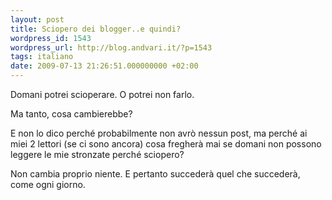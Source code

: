 ```yaml
---
layout: post
title: Sciopero dei blogger..e quindi?
wordpress_id: 1543
wordpress_url: http://blog.andvari.it/?p=1543
tags: italiano
date: 2009-07-13 21:26:51.000000000 +02:00
---
```

Domani potrei scioperare. O potrei non farlo.

Ma tanto, cosa cambierebbe?

E non lo dico perché probabilmente non avrò nessun post, ma perché ai miei 2 lettori (se ci sono ancora) cosa fregherà mai se domani non possono leggere le mie stronzate perché sciopero?

Non cambia proprio niente. E pertanto succederà quel che succederà, come ogni giorno.

